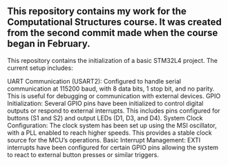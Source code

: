 This repository contains my work for the Computational Structures course. 
It was created from the second commit made when the course began in February.
------------------------------------------------------------------------------------

This repository contains the initialization of a basic STM32L4 project. The current setup includes:

UART Communication (USART2): Configured to handle serial communication at 115200 baud, with 8 data bits, 1 stop bit, and no parity. 
This is useful for debugging or communication with external devices.
GPIO Initialization: Several GPIO pins have been initialized to control digital outputs or respond to external interrupts. 
This includes pins configured for buttons (S1 and S2) and output LEDs (D1, D3, and D4).
System Clock Configuration: The clock system has been set up using the MSI oscillator, with a PLL enabled to reach higher speeds.
 This provides a stable clock source for the MCU’s operations.
Basic Interrupt Management: EXTI interrupts have been configured for certain GPIO pins
 allowing the system to react to external button presses or similar triggers.